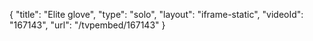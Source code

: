 {
    "title": "Elite glove",
    "type": "solo",
    "layout": "iframe-static",
    "videoId": "167143",
    "url": "\/tvpembed\/167143"
}